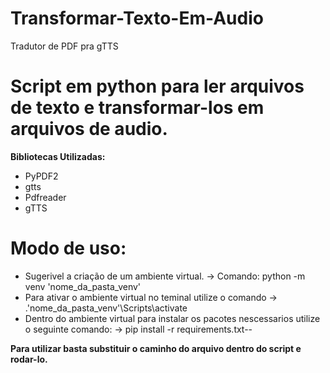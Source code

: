 # Transformar-Texto-Em-Audio
 Tradutor de PDF pra gTTS
# Script em python para ler arquivos de texto e transformar-los em arquivos de audio.
 **Bibliotecas Utilizadas:** 
  * PyPDF2
  * gtts
  * Pdfreader
  * gTTS
# Modo de uso:
- Sugerivel a criação de um ambiente virtual.
  -> Comando: python -m venv 'nome_da_pasta_venv'
- Para ativar o ambiente virtual no teminal utilize o comando
  -> .\'nome_da_pasta_venv'\Scripts\activate
- Dentro do ambiente virtual para instalar os pacotes nescessarios utilize o seguinte comando:
  -> pip install -r requirements.txt--

**Para utilizar basta substituir o caminho do arquivo dentro do script e rodar-lo.**
